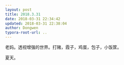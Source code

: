 ```yaml
---
layout: post
title: 2018.3.31
date: 2018-03-31 22:34:42
updated: 2018-03-31 22:38:04
author: Dongwen
typora-root-url: ..
---
```




老妈。透视增强的世界。打赌，霞子，鸡蛋，包子，小饭筐。

夏天。         